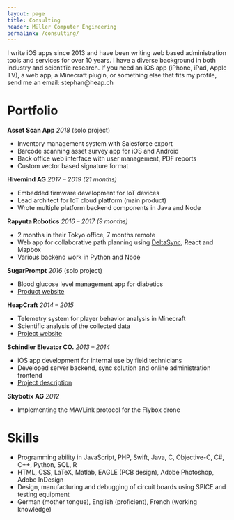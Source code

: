 ```yaml
---
layout: page
title: Consulting
header: Müller Computer Engineering
permalink: /consulting/
---
```


I write iOS apps since 2013 and have been writing web based administration tools and services for over 10 years. I have a diverse background in both industry and scientific research. If you need an iOS app (iPhone, iPad, Apple TV), a web app, a Minecraft plugin, or something else that fits my profile, send me an email: stephan<span class="nospam">@</span>heap.ch

# Portfolio

**Asset Scan App** *2018* (solo project)

* Inventory management system with Salesforce export
* Barcode scanning asset survey app for iOS and Android
* Back office web interface with user management, PDF reports
* Custom vector based signature format

**Hivemind AG** *2017 – 2019 (21 months)*

* Embedded firmware development for IoT devices
* Lead architect for IoT cloud platform (main product)
* Wrote multiple platform backend components in Java and Node

**Rapyuta Robotics** *2016 – 2017 (9 months)*

* 2 months in their Tokyo office, 7 months remote
* Web app for collaborative path planning using [DeltaSync](http://heap.ch/blog/2017/03/14/deltapatch/), React and Mapbox
* Various backend work in Python and Node

**SugarPrompt** *2016* (solo project)

* Blood glucose level management app for diabetics
* [Product website](http://sugarprompt.heap.ch/)

**HeapCraft** *2014 – 2015*

* Telemetry system for player behavior analysis in Minecraft
* Scientific analysis of the collected data
* [Project website](http://heapcraft.net/)

**Schindler Elevator CO.** *2013 – 2014*

* iOS app development for internal use by field technicians
* Developed server backend, sync solution and online administration frontend
* [Project description](http://tmp.heap.ch/schindler/)

**Skybotix AG** *2012*

* Implementing the MAVLink protocol for the Flybox drone

# Skills

* Programming ability in JavaScript, PHP, Swift, Java, C, Objective-C, C#, C++, Python, SQL, R
* HTML, CSS, LaTeX, Matlab, EAGLE (PCB design), Adobe Photoshop, Adobe InDesign
* Design, manufacturing and debugging of circuit boards using SPICE and testing equipment
* German (mother tongue), English (proficient), French (working knowledge)
